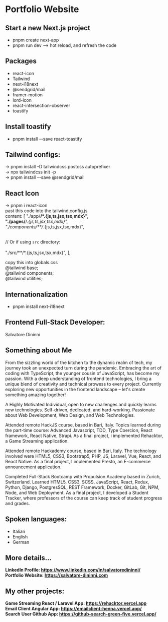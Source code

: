 # Portfolio Website

## Start a new Next.js project
- pnpm create next-app   <!-- <your app name>  --> 
- pnpm run dev --> hot reload, and refresh the code

## Packages
- react-icon
- Tailwind
- next-i18next
- @sendgrid/mail
- framer-motion
- lord-icon
- react-intersection-observer
- toastify  

## Install toastify
- pnpm install --save react-toastify

## Tailwind configs:
→ pnpm install -D tailwindcss postcss autoprefixer<br/>
→ npx tailwindcss init -p<br/>
→ pnpm install --save @sendgrid/mail<br/>

## React Icon
 → pnpm i react-icon<br/>
past this code into the tailwind.config.js<br/>
 content: [
    "./app/**/*.{js,ts,jsx,tsx,mdx}",<br/>
    "./pages/**/*.{js,ts,jsx,tsx,mdx}",<br/>
    "./components/**/*.{js,ts,jsx,tsx,mdx}",<br/>
 
 <br/>   // Or if using `src` directory:  
  <br/>  "./src/**/*.{js,ts,jsx,tsx,mdx}",
  ],
<br/>

copy this into globals.css<br>
@tailwind base;<br/>
@tailwind components;<br/>
@tailwind utilities;<br/>

## Internationalization
- pnpm install next-i18next

## Frontend Full-Stack Developer: 
Salvatore Dininni

## Something about Me
From the sizzling world of the kitchen to the dynamic realm of tech, my journey took an unexpected turn during the pandemic. Embracing the art of coding with TypeScript, the younger cousin of JavaScript, has become my passion. With a deep understanding of frontend technologies, I bring a unique blend of creativity and technical prowess to every project. Currently exploring new opportunities in the frontend landscape – let's create something amazing together!

A Highly Motivated Individual, open to new challenges and quickly learns new technologies. Self-driven, dedicated, and hard-working. Passionate about Web Development, Web Design, and Web Technologies.

<p>
Attended remote HackJS course, based in Bari, Italy. Topics learned during the part-time course: Advanced Javascript, TDD, Type Coercion, React framework, React Native, Strapi. As a final project, i implemented Rehacktor, a Game Streaming application.
</p>

<p>
Attended remote Hackademy course, based in Bari, Italy. The technology involved were HTML5, CSS3, Bootstrap5, PHP, JS, Laravel, Vue, React, and React Native. As a final project, I implemented Presto, an E-commerce announcement application.
</p>

<p>
Completed Full-Stack Bootcamp with Propulsion Academy based in Zurich, Switzerland. Learned HTML5, CSS3, SCSS, JavaScript, React, Redux, Python, Django, PostgresSQL, REST Framework, Docker, GitLab, Git, NPM, Node, and Web Deployment. As a final project, I developed a Student Tracker, where professors of the course can keep track of student progress and grades. 
</p>

## Spoken languages: 
- Italian 
- English 
- German

## More details...
<b>LinkedIn Profile: <a href="https://www.linkedin.com/in/salvatoredininni/" >https://www.linkedin.com/in/salvatoredininni/ </a></b>
<br>
<b>Portfolio Website: <a href="https://salvatore-dininni.com/" >https://salvatore-dininni.com</a></b> 

## My other projects:

<b>Game Streaming React / Laravel App: <a href="https://rehacktor.vercel.app/" >https://rehacktor.vercel.app</a></b> 
<br>
<b>Email Client Angular App: <a href="https://emailclient-henna.vercel.app" >https://emailclient-henna.vercel.app/</a></b> 
<br>
<b>Search User Github App: <a href="https://github-search-green-five.vercel.app/">https://github-search-green-five.vercel.app/</a></b>



